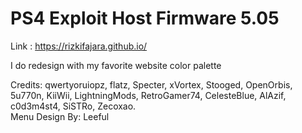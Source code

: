 # PS4 Exploit Host Firmware 5.05

Link : https://rizkifajara.github.io/

I do redesign with my favorite website color palette

Credits: qwertyoruiopz, flatz, Specter, xVortex, Stooged, OpenOrbis, 5u770n, KiiWii, LightningMods, RetroGamer74, CelesteBlue, AlAzif, c0d3m4st4, SiSTRo, Zecoxao.   
Menu Design By: Leeful
